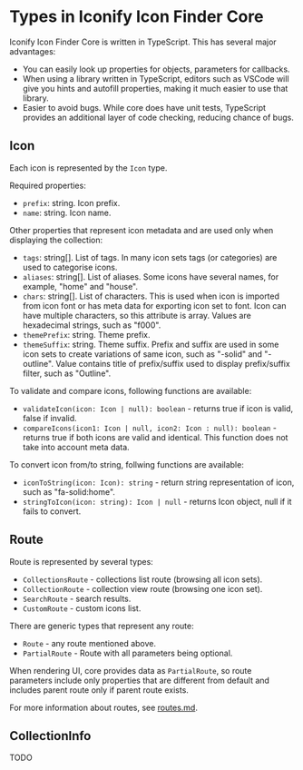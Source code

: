 # Types in Iconify Icon Finder Core

Iconify Icon Finder Core is written in TypeScript. This has several major advantages:

-   You can easily look up properties for objects, parameters for callbacks.
-   When using a library written in TypeScript, editors such as VSCode will give you hints and autofill properties, making it much easier to use that library.
-   Easier to avoid bugs. While core does have unit tests, TypeScript provides an additional layer of code checking, reducing chance of bugs.

## Icon

Each icon is represented by the `Icon` type.

Required properties:

-   `prefix`: string. Icon prefix.
-   `name`: string. Icon name.

Other properties that represent icon metadata and are used only when displaying the collection:

-   `tags`: string[]. List of tags. In many icon sets tags (or categories) are used to categorise icons.
-   `aliases`: string[]. List of aliases. Some icons have several names, for example, "home" and "house".
-   `chars`: string[]. List of characters. This is used when icon is imported from icon font or has meta data for exporting icon set to font. Icon can have multiple characters, so this attribute is array. Values are hexadecimal strings, such as "f000".
-   `themePrefix`: string. Theme prefix.
-   `themeSuffix`: string. Theme suffix. Prefix and suffix are used in some icon sets to create variations of same icon, such as "-solid" and "-outline". Value contains title of prefix/suffix used to display prefix/suffix filter, such as "Outline".

To validate and compare icons, following functions are available:

-   `validateIcon(icon: Icon | null): boolean` - returns true if icon is valid, false if invalid.
-   `compareIcons(icon1: Icon | null, icon2: Icon : null): boolean` - returns true if both icons are valid and identical. This function does not take into account meta data.

To convert icon from/to string, follwing functions are available:

-   `iconToString(icon: Icon): string` - return string representation of icon, such as "fa-solid:home".
-   `stringToIcon(icon: string): Icon | null` - returns Icon object, null if it fails to convert.

## Route

Route is represented by several types:

-   `CollectionsRoute` - collections list route (browsing all icon sets).
-   `CollectionRoute` - collection view route (browsing one icon set).
-   `SearchRoute` - search results.
-   `CustomRoute` - custom icons list.

There are generic types that represent any route:

-   `Route` - any route mentioned above.
-   `PartialRoute` - Route with all parameters being optional.

When rendering UI, core provides data as `PartialRoute`, so route parameters include only properties that are different from default and includes parent route only if parent route exists.

For more information about routes, see [routes.md](routes.md).

## CollectionInfo

TODO
